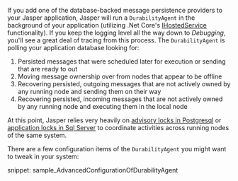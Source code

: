 <!--title:Durability Agent-->

If you add one of the database-backed message persistence providers to your Jasper application, Jasper will run a `DurabilityAgent` in the background of your application (utilizing .Net Core's [IHostedService](https://docs.microsoft.com/en-us/aspnet/core/fundamentals/host/hosted-services?view=aspnetcore-3.1&tabs=visual-studio) functionality). If you keep the logging level all the way down to *Debugging*, you'll see a great deal of tracing from this process. The `DurabilityAgent` is polling your application database looking for:

1. Persisted messages that were scheduled later for execution or sending that are ready to out
1. Moving message ownership over from nodes that appear to be offline
1. Recovering persisted, outgoing messages that are not actively owned by any running node and sending them on their way
1. Recovering persisted, incoming messages that are not actively owned by any running node and executing them in the local node

At this point, Jasper relies very heavily on [advisory locks in Postgresql](https://www.postgresql.org/docs/12/explicit-locking.html) or 
[application locks in Sql Server](https://www.oreilly.com/library/view/microsoft-sql-server/9781118282175/c47_level1_8.xhtml) to coordinate activities across running nodes of the same system.

There are a few configuration items of the `DurabilityAgent` you might want to tweak in your system:

snippet: sample_AdvancedConfigurationOfDurabilityAgent
